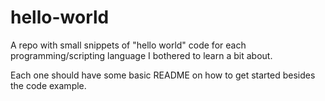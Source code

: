 # hello-world

A repo with small snippets of "hello world" code for each programming/scripting language I bothered to learn a bit about.

Each one should have some basic README on how to get started besides the code example.